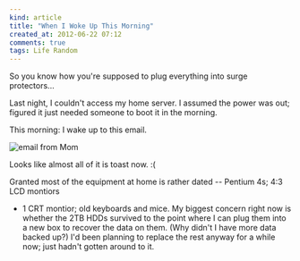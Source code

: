 ```yaml
---
kind: article
title: "When I Woke Up This Morning"
created_at: 2012-06-22 07:12
comments: true
tags: Life Random
---
```


So you know how you're supposed to plug everything into surge protectors...

Last night, I couldn't access my home server. I assumed the power was out; figured
it just needed someone to boot it in the morning.

This morning: I wake up to this email.

<img src="/images/thunderstorm-surge.png" alt="email from Mom" />

Looks like almost all of it is toast now. :(

Granted most of the equipment at home is rather dated -- Pentium 4s; 4:3 LCD montiors
+ 1 CRT montior; old keyboards and mice. My biggest concern right now is whether the
2TB HDDs survived to the point where I can plug them into a new box to recover the
data on them. (Why didn't I have more data backed up?) I'd been planning to replace
the rest anyway for a while now; just hadn't gotten around to it.

